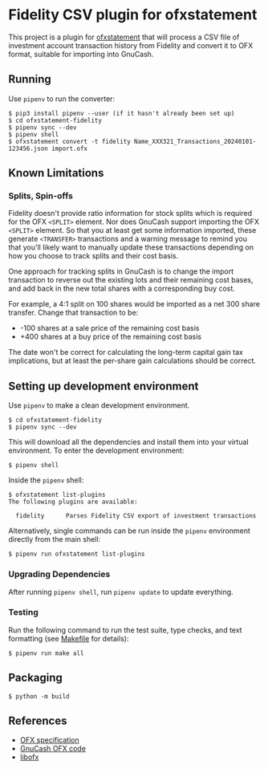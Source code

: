 # Fidelity CSV plugin for ofxstatement

This project is a plugin for [ofxstatement](https://github.com/kedder/ofxstatement)
that will process a CSV file of investment account transaction history from Fidelity
and convert it to OFX format, suitable for importing into GnuCash.

## Running

Use `pipenv` to run the converter:

```
$ pip3 install pipenv --user (if it hasn't already been set up)
$ cd ofxstatement-fidelity
$ pipenv sync --dev
$ pipenv shell
$ ofxstatement convert -t fidelity Name_XXX321_Transactions_20240101-123456.json import.ofx
```

## Known Limitations

### Splits, Spin-offs

Fidelity doesn't provide ratio information for stock splits which is required for
the OFX `<SPLIT>` element.
Nor does GnuCash support importing the OFX `<SPLIT>` element.
So that you at least get some information imported,
these generate `<TRANSFER>` transactions and a warning message to remind you
that you'll likely want to manually update these transactions depending on
how you choose to track splits and their cost basis.

One approach for tracking splits in GnuCash is to change the import transaction
to reverse out the existing lots and their remaining cost bases,
and add back in the new total shares with a corresponding buy cost.

For example, a 4:1 split on 100 shares would be imported as a net 300 share transfer.
Change that transaction to be:
* -100 shares at a sale price of the remaining cost basis
* +400 shares at a buy price of the remaining cost basis

The date won't be correct for calculating the long-term capital gain tax implications,
but at least the per-share gain calculations should be correct.

## Setting up development environment

Use `pipenv` to make a clean development environment.

```
$ cd ofxstatement-fidelity
$ pipenv sync --dev
```

This will download all the dependencies and install them into your virtual
environment. To enter the development environment:

```
$ pipenv shell
```

Inside the `pipenv` shell:

```
$ ofxstatement list-plugins
The following plugins are available:

  fidelity      Parses Fidelity CSV export of investment transactions
```

Alternatively, single commands can be run inside the `pipenv` environment
directly from the main shell:

```
$ pipenv run ofxstatement list-plugins
```

### Upgrading Dependencies

After running `pipenv shell`, run `pipenv update` to update everything.

### Testing

Run the following command to run the test suite, type checks, and text
formatting (see [Makefile](Makefile) for details):

```
$ pipenv run make all
```

## Packaging

```
$ python -m build
```

## References

* [OFX specification](https://financialdataexchange.org/common/Uploaded%20files/OFX%20files/OFX%20Banking%20Specification%20v2.3.pdf)
* [GnuCash OFX code](https://github.com/Gnucash/gnucash/blob/stable/gnucash/import-export/ofx/gnc-ofx-import.cppx)
* [libofx](https://github.com/libofx/libofx)
